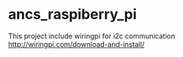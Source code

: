 ancs_raspiberry_pi
==================


This project include wiringpi for i2c communication
http://wiringpi.com/download-and-install/

